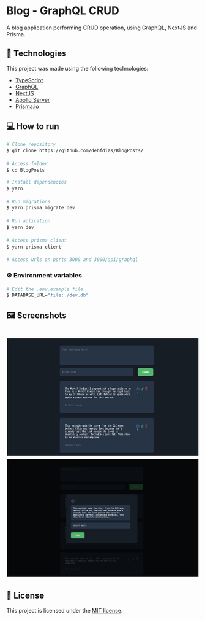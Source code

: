 # Blog - GraphQL CRUD

A blog application performing CRUD operation, using GraphQL, NextJS and Prisma.

## :rocket: Technologies

This project was made using the following technologies:

- [TypeScript](https://www.typescriptlang.org/)
- [GraphQL](https://graphql.org/)
- [NextJS](https://graphql.org/)
- [Apollo Server](https://www.apollographql.com/docs/apollo-server/)
- [Prisma.io](https://www.prisma.io/)

## :computer: How to run

```bash
# Clone repository
$ git clone https://github.com/debfdias/BlogPosts/

# Access folder
$ cd BlogPosts
```

```bash
# Install dependencies
$ yarn

# Run migrations
$ yarn prisma migrate dev

# Run aplication
$ yarn dev

# Access prisma client
$ yarn prisma client

# Access urls on ports 3000 and 3000/api/graphql

```

### ⚙️ Environment variables

```bash
# Edit the .env.example file
$ DATABASE_URL="file:./dev.db"

```

## :framed_picture: Screenshots

<h1 align="center">
    <img alt = "Screen1" src = ".github/img1.png" width = "500px" height = "307px"/>
    <img alt = "Screen2" src = ".github/img2.png" width = "500px" />
</h1>

## :page_facing_up: License

This project is licensed under the [MIT license](./LICENSE).
